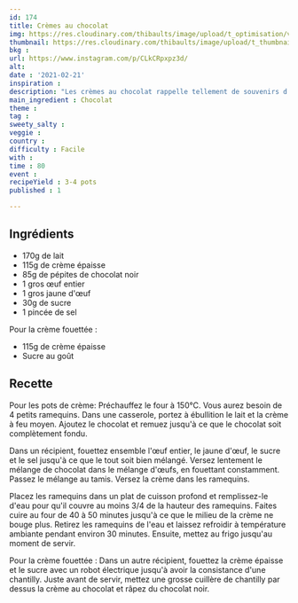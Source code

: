 ```yaml
---
id: 174
title: Crèmes au chocolat
img: https://res.cloudinary.com/thibaults/image/upload/t_optimisation/v1613930869/Recipes/20210221_cremes_chocolat.jpg
thumbnail: https://res.cloudinary.com/thibaults/image/upload/t_thumbnail_josie/v1613930869/Recipes/20210221_cremes_chocolat.jpg
bkg : 
url: https://www.instagram.com/p/CLkCRpxpz3d/
alt: 
date : '2021-02-21'
inspiration : 
description: "Les crèmes au chocolat rappelle tellement de souvenirs d'enfance. Découvrez cette recette de crème maison."
main_ingredient : Chocolat
theme : 
tag : 
sweety_salty : 
veggie :
country : 
difficulty : Facile
with : 
time : 80
event : 
recipeYield : 3-4 pots
published : 1

---
```


## Ingrédients
 - 170g de lait
 - 115g de crème épaisse
 - 85g de pépites de chocolat noir
 - 1 gros œuf entier
 - 1 gros jaune d'œuf
 - 30g de sucre
 - 1 pincée de sel

Pour la crème fouettée :
 - 115g de crème épaisse
 - Sucre au goût

## Recette
Pour les pots de crème: Préchauffez le four à 150°C. Vous aurez besoin de 4 petits ramequins.
Dans une casserole, portez à ébullition le lait et la crème à feu moyen. Ajoutez le chocolat et remuez jusqu'à ce que le chocolat soit complètement fondu.

Dans un récipient, fouettez ensemble l'œuf entier, le jaune d'œuf, le sucre et le sel jusqu'à ce que le tout soit bien mélangé. Versez lentement le mélange de chocolat dans le mélange d'œufs, en fouettant constamment. Passez le mélange au tamis. Versez la crème dans les ramequins.

Placez les ramequins dans un plat de cuisson profond et remplissez-le d'eau pour qu'il couvre au moins 3/4 de la hauteur des ramequins. Faites cuire au four de 40 à 50 minutes jusqu'à ce que le milieu de la crème ne bouge plus.
Retirez les ramequins de l'eau et laissez refroidir à température ambiante pendant environ 30 minutes. Ensuite, mettez au frigo jusqu'au moment de servir.

Pour la crème fouettée :
Dans un autre récipient, fouettez la crème épaisse et le sucre avec un robot électrique jusqu'à avoir la consistance d'une chantilly. Juste avant de servir, mettez une grosse cuillère de chantilly par dessus la crème au chocolat et râpez du chocolat noir.